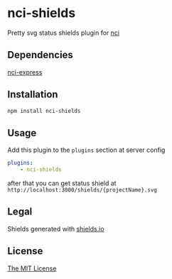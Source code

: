 # nci-shields
Pretty svg status shields plugin for [nci](https://github.com/node-ci/nci)

## Dependencies

[nci-express](https://github.com/fleg/nci-express)

## Installation

```sh
npm install nci-shields
```

## Usage

Add this plugin to the `plugins` section at server config
```yml
plugins:
    - nci-shields
```
after that you can get status shield at `http://localhost:3000/shields/{projectName}.svg`

## Legal

Shields generated with [shields.io](http://shields.io/)

## License

[The MIT License](https://raw.githubusercontent.com/fleg/nci-shields/master/LICENSE)
